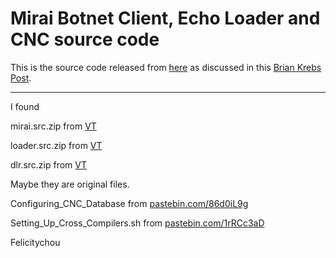 # Mirai Botnet Client, Echo Loader and CNC source code

This is the source code released from [here](http://hackforums.net/showthread.php?tid=5420472) as discussed in this [Brian Krebs Post](https://krebsonsecurity.com/2016/10/source-code-for-iot-botnet-mirai-released/).

---

I found 

mirai.src.zip from [VT](https://www.virustotal.com/en/file/68d01cd712da9c5f889ce774ae7ad41cd6fbc13c42864aa593b60c1f6a7cef63/analysis/)

loader.src.zip from [VT](https://www.virustotal.com/en/file/fffad2fbd1fa187a748f6d2009b942d4935878d2c062895cde53e71d125b735e/analysis/)

dlr.src.zip from [VT](https://www.virustotal.com/en/file/519d4e3f9bc80893838f94fd0365d587469f9468b4fa2ff0fb0c8f7e8fb99429/analysis/)

Maybe they are original files.

Configuring_CNC_Database from [pastebin.com/86d0iL9g](http://pastebin.com/86d0iL9g)

Setting_Up_Cross_Compilers.sh from [pastebin.com/1rRCc3aD](http://pastebin.com/1rRCc3aD)

Felicitychou
